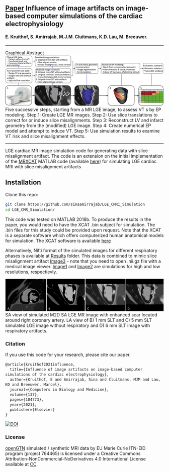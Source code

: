 ## [Paper](https://www.sciencedirect.com/science/article/pii/S0010482521005679) Influence of image artifacts on image-based computer simulations of the cardiac electrophysiology

#### E. Kruithof, S. Amirrajab, M.J.M. Cluitmans, K.D. Lau, M. Breeuwer.
----

Graphical Abstract
![Pipeline](./Results/Pipeline.jpg) Five successive steps, starting from a MR LGE image, to assess VT s by EP modeling. Step 1: Create LGE MR images. Step 2: Use slice translations to correct for or induce slice misalignments. Step 3: Reconstruct LV and infarct geometry from the (modified) LGE image. Step 4: Create numerical EP model and attempt to induce VT. Step 5: Use simulation results to examine VT risk and slice misalignment effects.

----
LGE cardiac MR image simulation code for generating data with slice misalignment  artifact. The code is an extension on the initial implementation of the [MRXCAT](https://jcmr-online.biomedcentral.com/articles/10.1186/s12968-014-0063-3) MATLAB code (available [here](https://biomed.ee.ethz.ch/mrxcat.html)) for simulating LGE cardiac MRI with slice misalignment artifacts

## Installation
Clone this repo:
```bash
git clone https://github.com/sinaamirrajab/LGE_CMRI_Simulation
cd LGE_CMR_Simulation/
```
This code was tested on MATLAB 2018b. To produce the results in the paper, you would need to have the XCAT .bin subject for simulation. The .bin files for this study could be provided upon request. 
Note that the XCAT is a separate software which offers computerized human anatomical models for simulation. The XCAT software is available [here](https://olv.duke.edu/industry-investors/available-technologies/xcat/)

Alternatively, Nifti format of the simulated images for different respiratory phases is available at [Results](./Results) folder. This data is combined to mimic slice misalignment artifact [Image3](./Results/Image3.nii.gz) - note that you need to open .nii.gz file with a medical image viewer. [Image1](./Results/Image2.nii.gz) and [Image2](./Results/Image2.nii.gz) are simulations for high and low resolutions, respectievly. 

![Simulation Results](./Results/SimResults.jpg) SA view of simulated M2D SA LGE MR image with enhanced scar located around right coronary artery. LA view of B) 1 mm SLT and C) 5 mm SLT simulated LGE image without respiratory and D) 6 mm SLT image with respiratory artifacts.


### Citation
If you use this code for your research, please cite our paper.
```
@article{kruithof2021influence,
  title={Influence of image artifacts on image-based computer simulations of the cardiac electrophysiology},
  author={Kruithof, E and Amirrajab, Sina and Cluitmans, MJM and Lau, KD and Breeuwer, Marcel},
  journal={Computers in Biology and Medicine},
  volume={137},
  pages={104773},
  year={2021},
  publisher={Elsevier}
}
```

[![DOI](https://zenodo.org/badge/DOI/10.5281/zenodo.5702423.svg)](https://doi.org/10.5281/zenodo.5702423)


### License
[openGTN](http://opengtn.eu) simulated / synthetic MRI data by EU Marie Curie ITN-EID program (project 764465) is licensed under a Creative Commons Attribution-NonCommercial-NoDerivatives 4.0 International License available at [CC](https://creativecommons.org/licenses/by-nc-nd/4.0/).
